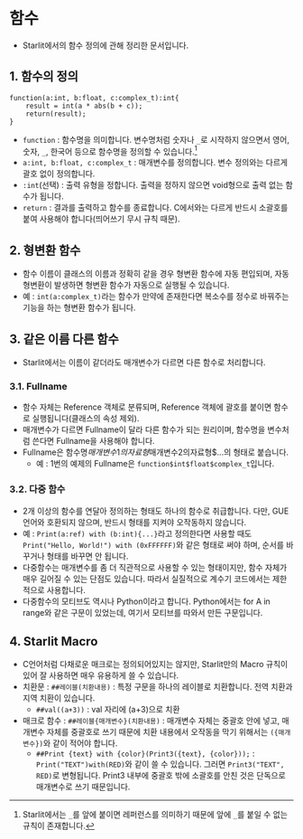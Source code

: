 # 함수

- Starlit에서의 함수 정의에 관해 정리한 문서입니다.

## 1. 함수의 정의

```
function(a:int, b:float, c:complex_t):int{
    result = int(a * abs(b + c));
    return(result);
}
```

- `function` : 함수명을 의미합니다. 변수명처럼 숫자나 `_`로 시작하지 않으면서 영어, 숫자, `_`, 한국어 등으로 함수명을 정의할 수 있습니다.[^작명규칙]
- `a:int, b:float, c:complex_t` : 매개변수를 정의합니다. 변수 정의와는 다르게 괄호 없이 정의합니다.
- `:int`(선택) : 출력 유형을 정합니다. 출력을 정하지 않으면 void형으로 출력 없는 함수가 됩니다.
- `return` : 결과를 출력하고 함수를 종료합니다. C에서와는 다르게 반드시 소괄호를 붙여 사용해야 합니다(띄어쓰기 무시 규칙 때문).

## 2. 형변환 함수

- 함수 이름이 클래스의 이름과 정확히 같을 경우 형변환 함수에 자동 편입되며, 자동 형변환이 발생하면 형변환 함수가 자동으로 실행될 수 있습니다.
- 예 : `int(a:complex_t)`라는 함수가 만약에 존재한다면 복소수를 정수로 바꿔주는 기능을 하는 형변환 함수가 됩니다.

## 3. 같은 이름 다른 함수

- Starlit에서는 이름이 같더라도 매개변수가 다르면 다른 함수로 처리합니다.

### 3.1. Fullname

- 함수 자체는 Reference 객체로 분류되며, Reference 객체에 괄호를 붙이면 함수로 실행됩니다(클래스의 속성 제외).
- 매개변수가 다르면 Fullname이 달라 다른 함수가 되는 원리이며, 함수명을 변수처럼 쓴다면 Fullname을 사용해야 합니다.
- Fullname은 함수명$매개변수1의자료형$매개변수2의자료형$...의 형태로 붙습니다.
  - 예 : 1번의 예제의 Fullname은 `function$int$float$complex_t`입니다.
 
### 3.2. 다중 함수

- 2개 이상의 함수를 연달아 정의하는 형태도 하나의 함수로 취급합니다. 다만, GUE 언어와 호환되지 않으며, 반드시 형태를 지켜야 오작동하지 않습니다.
- 예 : `Print(a:ref) with (b:int){...}`라고 정의한다면 사용할 때도 `Print("Hello, World!") with (0xFFFFFF)`와 같은 형태로 써야 하며, 순서를 바꾸거나 형태를 바꾸면 안 됩니다.
- 다중함수는 매개변수를 좀 더 직관적으로 사용할 수 있는 형태이지만, 함수 자체가 매우 길어질 수 있는 단점도 있습니다. 따라서 실질적으로 계수기 코드에서는 제한적으로 사용합니다.
- 다중함수의 모티브도 역시나 Python이라고 합니다. Python에서는 for A in range와 같은 구문이 있었는데, 여기서 모티브를 따와서 만든 구문입니다.

## 4. Starlit Macro

- C언어처럼 다채로운 매크로는 정의되어있지는 않지만, Starlit만의 Macro 규칙이 있어 잘 사용하면 매우 유용하게 쓸 수 있습니다.
- 치환문 : `##레이블(치환내용)` : 특정 구문을 하나의 레이블로 치환합니다. 전역 치환과 지역 치환이 있습니다.
  - `##val((a+3))` : val 자리에 (a+3)으로 치환
- 매크로 함수 : `##레이블{매개변수}(치환내용)` : 매개변수 자체는 중괄호 안에 넣고, 매개변수 자체를 중괄호로 쓰기 때문에 치환 내용에서 오작동을 막기 위해서는 `({매개변수})`와 같이 적어야 합니다.
  - `##Print {text} with {color}(Print3({text}, {color}));` : `Print("TEXT")with(RED)`와 같이 쓸 수 있습니다. 그러면 `Print3("TEXT", RED)`로 변형됩니다. Print3 내부에 중괄호 밖에 소괄호를 안친 것은 단독으로 매개변수로 쓰기 때문입니다.








[^작명규칙]: Starlit에서는 `_`를 앞에 붙이면 레퍼런스를 의미하기 때문에 앞에 `_`를 붙일 수 없는 규칙이 존재합니다.
